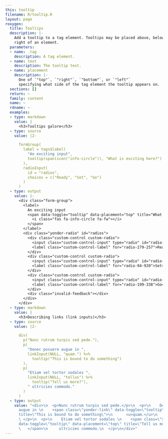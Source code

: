 ```yaml
---
this: tooltip
filename: R/tooltip.R
layout: page
roxygen:
  title: Tooltips
  description: |-
    Add a tooltip to a tag element. Tooltips may be placed above, below, left, or
    right of an element.
  parameters:
  - name: .tag
    description: A tag element.
  - name: text
    description: The tooltip text.
  - name: placement
    description: |-
      One of `"top"`, `"right"`, `"bottom"`, or `"left"`
      specifying what side of the tag element the tooltip appears on.
  sections: []
  return: ~
  family: content
  name: ~
  rdname: ~
  examples:
  - type: markdown
    value: |
      <h3>Tooltips galore</h3>
  - type: source
    value: |2-

      formGroup(
        label = tags$label(
          "An exciting input",
          tooltip(span(icon("info-circle")), "What is exciting here?")
        ),
        radioInput(
          id = "radios",
          choices = c("Ready", "Set", "Go")
        )
      )
  - type: output
    value: |-
      <div class="form-group">
        <label>
          An exciting input
          <span data-toggle="tooltip" data-placement="top" title="What is exciting here?">
            <i class="fas fa-info-circle fa-fw"></i>
          </span>
        </label>
        <div class="yonder-radio" id="radios">
          <div class="custom-control custom-radio">
            <input class="custom-control-input" type="radio" id="radio-279-257" name="radios" data-value="Ready" checked/>
            <label class="custom-control-label" for="radio-279-257">Ready</label>
          </div>
          <div class="custom-control custom-radio">
            <input class="custom-control-input" type="radio" id="radio-94-920" name="radios" data-value="Set"/>
            <label class="custom-control-label" for="radio-94-920">Set</label>
          </div>
          <div class="custom-control custom-radio">
            <input class="custom-control-input" type="radio" id="radio-199-338" name="radios" data-value="Go"/>
            <label class="custom-control-label" for="radio-199-338">Go</label>
          </div>
          <div class="invalid-feedback"></div>
        </div>
      </div>
  - type: markdown
    value: |
      <h3>Describing links (link inputs)</h3>
  - type: source
    value: |2-

      div(
        p("Nunc rutrum turpis sed pede."),
        p(
          "Donec posuere augue in ",
          linkInput(NULL, "quam.") %>%
            tooltip("This is bound to do something")
        ),
        p(
          "Etiam vel tortor sodales ",
          linkInput(NULL, "tellus") %>%
            tooltip("Tell us more?"),
          " ultricies commodo."
        )
      )
  - type: output
    value: "<div>\n  <p>Nunc rutrum turpis sed pede.</p>\n  <p>\n    Donec posuere
      augue in \n    <span class=\"yonder-link\" data-toggle=\"tooltip\" data-placement=\"top\"
      title=\"This is bound to do something\">\n      <u>quam.</u>\n    </span>\n
      \ </p>\n  <p>\n    Etiam vel tortor sodales \n    <span class=\"yonder-link\"
      data-toggle=\"tooltip\" data-placement=\"top\" title=\"Tell us more?\">\n      <u>tellus</u>\n
      \   </span>\n     ultricies commodo.\n  </p>\n</div>"
---
```

